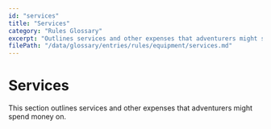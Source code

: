 ```yaml
---
id: "services"
title: "Services"
category: "Rules Glossary"
excerpt: "Outlines services and other expenses that adventurers might spend money on."
filePath: "/data/glossary/entries/rules/equipment/services.md"
---
```

# Services
This section outlines services and other expenses that adventurers might spend money on.